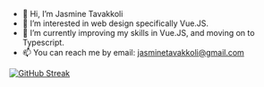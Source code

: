 - 👋 Hi, I’m Jasmine Tavakkoli
- 👀 I’m interested in web design specifically Vue.JS.
- 🌱 I’m currently improving my skills in Vue.JS, and moving on to Typescript.
- 📫 You can reach me by email: jasminetavakkoli@gmail.com

[![GitHub Streak](https://streak-stats.demolab.com?user=jasminet2001&theme=outrun&mode=weekly&card_width=500)](https://git.io/streak-stats)

<!---
jasminet2001/jasminet2001 is a ✨ special ✨ repository because its `README.md` (this file) appears on your GitHub profile.
You can click the Preview link to take a look at your changes.
--->
